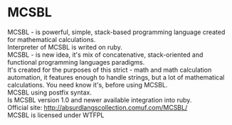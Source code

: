 # MCSBL
MCSBL - is powerful, simple, stack-based programming language created for mathematical calculations.  
Interpreter of MCSBL is writed on ruby.  
MCSBL - is new idea, it's mix of concatenative, stack-oriented and functional programming languages paradigms.  
It's created for the purposes of this strict - math and math calculation automation, it features enough to handle strings, but a lot of   mathematical calculations. You need know it's, before using MCSBL.  
MCSBL using postfix syntax.  
Is MCSBL version 1.0 and newer available integration into ruby.  
Official site: http://absurdlangscollection.comuf.com/MCSBL/  
MCSBL is licensed under WTFPL
